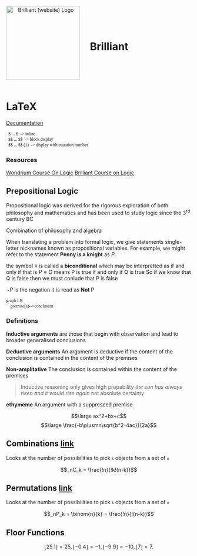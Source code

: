 <head><link href="math.css" rel="stylesheet" type="text/css"></head>
<style>
   ol>li{
      color: limeGreen !important;
   }
   code, pre {
      font-family: Cascadia Code;
   }
   header {
      display: flex;
      align-items: center;
   }
   #brilliant{
      margin-left:1em;
      display: inline;
   }
</style>
<header>
<a title="brilliant.org, Public domain, via Wikimedia Commons" href="https://commons.wikimedia.org/wiki/File:Brilliant_(website)_Logo.svg"><img id="logo" width="200" alt="Brilliant (website) Logo" src="https://upload.wikimedia.org/wikipedia/commons/thumb/9/9e/Brilliant_%28website%29_Logo.svg/512px-Brilliant_%28website%29_Logo.svg.png"></a>
<h1 class="Cream" id="brilliant">Brilliant</h1>
</header>

# LaTeX
[Documentation](https://en.wikibooks.org/wiki/LaTeX/Mathematics)

      $ ... $  -> inline
      $$ ... $$  -> block display
      $$ ... $$ (1)  -> display with equation number

### Resources
[Wondrium Course On Logic](https://www.wondrium.com/an-introduction-to-formal-logic)
[Brilliant Course on Logic](https://brilliant.org/courses/logical-languages/#chapter-introduction-31)


## Prepositional Logic
Propositional logic was derived for the rigorous exploration of both philosophy and mathematics and has been used to study logic since the 3<sup>rd</sup> century BC

<span class="text-yellow-500">Combination of philosophy and algebra</span>

When translating a problem into formal logic, we give statements single-letter nicknames known as propositional variables. For example, we might refer to the statement **Penny is a knight** as $P$. 

the symbol $\equiv$ is called a **biconditional** which may be interpretted as <span class="text-red-300">if and only if</span> that is $P\equiv Q$ means <span class="text-red-300">P is true if and only if Q is true</span> <span class="text-gray-400">So if we know that Q is false then we must conlude that P is false</span>

$\neg P$ is the <span class="text-yellow-200">negation</span> it is read as <span class="text-red-300"><b>Not </b> P
```mermaid
graph LR
    premise(s)-->conclusion
```

### Definitions 

<b class="text-yellow-300">Inductive arguments</b> are those that begin with observation and lead to broader generalised conclusions

<b class="text-yellow-300">Deductive arguments</b> An argument is deductive if the content of the conclusion is contained in the content of the premises

<b class="text-yellow-300">Non-amplitative</b> The conclusion is contained within the content of the premises

> Inductive reasoning only gives high propability *the sun has always risen and it would rise again* not absolute certainty

<b class="text-yellow-300">ethymeme</b> An argument with a suppreseed premise


$$\large ax^2+bx+c$$
$$\large \frac{-b\plusmn\sqrt{b^2-4ac}}{2a}$$

## Combinations <a href="https://simple.wikipedia.org/wiki/Combination_(mathematics)">link</a>

Looks at the number of possibilities to pick `k` objects from a set of `n`

$$_nC_k = \frac{!n}{!k!(n-k)}$$

## Permutations <a href="https://simple.wikipedia.org/wiki/Permutation">link</a>

Looks at the number of possibilities to pick `k` objects from a set of `n`

$$_nP_k = \binom{n}{k} = \frac{!n}{!(n-k)}$$

## Floor Functions

$$
⌊25.1⌋=25, ⌊−0.4⌋=−1, ⌊−9.9⌋=−10, ⌊7⌋=7.
$$